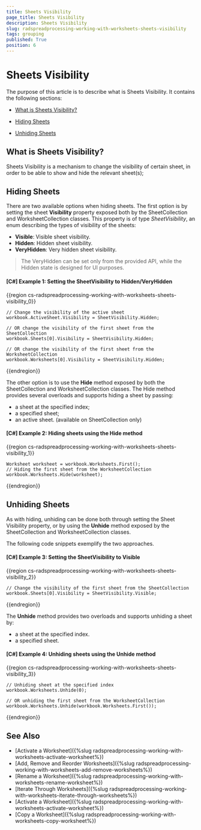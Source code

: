 ```yaml
---
title: Sheets Visibility
page_title: Sheets Visibility
description: Sheets Visibility
slug: radspreadprocessing-working-with-worksheets-sheets-visibility
tags: grouping
published: True
position: 6
---
```


# Sheets Visibility

The purpose of this article is to describe what is Sheets Visibility. It contains the following sections:

* [What is Sheets Visibility?](#what-is-hiding-sheets)

* [Hiding Sheets](#hiding-sheets)

* [Unhiding Sheets](#unhiding-sheets)

## What is Sheets Visibility?

Sheets Visibility is a mechanism to change the visibility of certain sheet, in order to be able to show and hide the relevant sheet(s);

## Hiding Sheets

There are two available options when hiding sheets. The first option is by setting the sheet **Visibility** property exposed both by the SheetCollection and WorksheetCollection classes. This property is of type *SheetVisibility*, an enum describing the types of visibility of the sheets:
* **Visible**: Visible sheet visibility.
* **Hidden**: Hidden sheet visibility.
* **VeryHidden**: Very hidden sheet visibility.  

> The VeryHidden can be set only from the provided API, while the Hidden state is designed for UI purposes.

#### **[C#] Example 1: Setting the SheetVisibility to Hidden/VeryHidden**

{{region cs-radspreadprocessing-working-with-worksheets-sheets-visibility_0}}

    // Change the visibility of the active sheet
    workbook.ActiveSheet.Visibility = SheetVisibility.Hidden;
    
    // OR change the visibility of the first sheet from the SheetCollection
    workbook.Sheets[0].Visibility = SheetVisibility.Hidden;
    
    // OR change the visibility of the first sheet from the WorksheetCollection
    workbook.Worksheets[0].Visibility = SheetVisibility.Hidden;
{{endregion}}

The other option is to use the **Hide** method exposed by both the SheetCollection and WorksheetCollection classes. The Hide method provides several overloads and supports hiding a sheet by passing:  
* a sheet at the specified index; 
* a specified sheet;
* an active sheet. (available on SheetCollection only)

#### **[C#] Example 2: Hiding sheets using the Hide method**

{{region cs-radspreadprocessing-working-with-worksheets-sheets-visibility_1}}

    Worksheet worksheet = workbook.Worksheets.First();
    // Hiding the first sheet from the WorksheetCollection
    workbook.Worksheets.Hide(worksheet);
{{endregion}}


## Unhiding Sheets

As with hiding, unhiding can be done both through setting the Sheet Visibility property, or by using the **Unhide** method exposed by the SheetCollection and WorksheetCollection classes.

The following code snippets exemplify the two approaches.

#### **[C#] Example 3: Setting the SheetVisibility to Visible**

{{region cs-radspreadprocessing-working-with-worksheets-sheets-visibility_2}}

    // Change the visibility of the first sheet from the SheetCollection
    workbook.Sheets[0].Visibility = SheetVisibility.Visible;
{{endregion}}

The **Unhide** method provides two overloads and supports unhiding a sheet by:  
* a sheet at the specified index.  
* a specified sheet.

#### **[C#] Example 4: Unhiding sheets using the Unhide method**

{{region cs-radspreadprocessing-working-with-worksheets-sheets-visibility_3}}

    // Unhiding sheet at the specified index
	workbook.Worksheets.Unhide(0);
	
	// OR unhiding the first sheet from the WorksheetCollection
    workbook.Worksheets.Unhide(workbook.Worksheets.First());
{{endregion}}

## See Also

* [Activate a Worksheet]({%slug radspreadprocessing-working-with-worksheets-activate-worksheet%})
* [Add, Remove and Reorder Worksheets]({%slug radspreadprocessing-working-with-worksheets-add-remove-worksheets%})
* [Rename a Worksheet]({%slug radspreadprocessing-working-with-worksheets-rename-worksheet%})
* [Iterate Through Worksheets]({%slug radspreadprocessing-working-with-worksheets-iterate-through-worksheets%})
* [Activate a Worksheet]({%slug radspreadprocessing-working-with-worksheets-activate-worksheet%})
* [Copy a Worksheet]({%slug radspreadprocessing-working-with-worksheets-copy-worksheet%})

